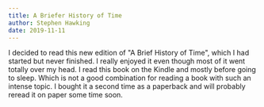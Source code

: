```yaml
---
title: A Briefer History of Time
author: Stephen Hawking
date: 2019-11-11
---
```


I decided to read this new edition of "A Brief History of Time", which I had started but never finished. I really enjoyed it even though most of it went totally over my head. I read this book on the Kindle and mostly before going to sleep. Which is not a good combination for reading a book with such an intense topic. I bought it a second time as a paperback and will probably reread it on paper some time soon.